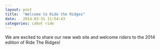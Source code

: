 ```yaml
---
layout: post
title:  "Welcome to Ride the Ridges"
date:   2014-03-31 11:54:43
categories: cabot ride
---
```


We are excited to share our new web site and welcome riders to the 2014 edition of Ride The Ridges!

